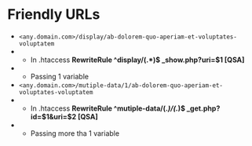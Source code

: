 # Friendly URLs

- `<any.domain.com>/display/ab-dolorem-quo-aperiam-et-voluptates-voluptatem`
- - In .htaccess **RewriteRule ^display/(.*)$ _show.php?uri=$1 [QSA]**
- - Passing 1 variable
- `<any.domain.com>/mutiple-data/1/ab-dolorem-quo-aperiam-et-voluptates-voluptatem`
- - In .htaccess **RewriteRule ^mutiple-data/(.*)/(.*)$ _get.php?id=$1&uri=$2 [QSA]**
- - Passing more tha 1 variable